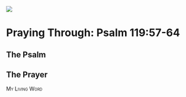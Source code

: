 <img class="intro-right" src="/images/art-paris-psalter.jpg">

# Praying Through: Psalm 119:57-64

## The Psalm

## The Prayer

<div style="font-variant: small-caps;">
My Living Word
</div>
